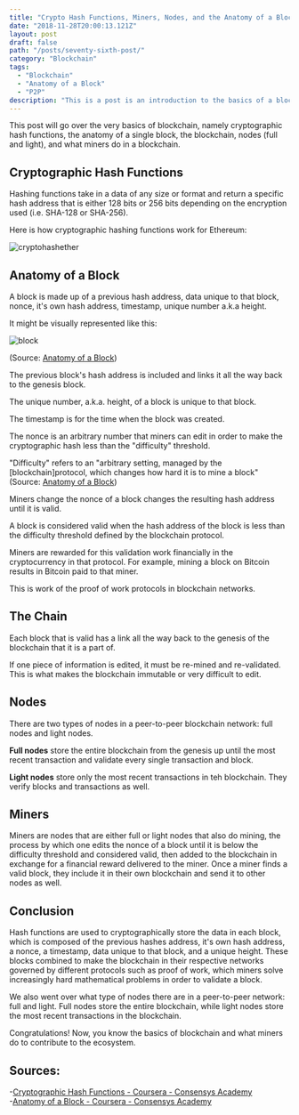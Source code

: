 ```yaml
---
title: "Crypto Hash Functions, Miners, Nodes, and the Anatomy of a Block"
date: "2018-11-28T20:00:13.121Z"
layout: post
draft: false
path: "/posts/seventy-sixth-post/"
category: "Blockchain"
tags:
  - "Blockchain"
  - "Anatomy of a Block"
  - "P2P"
description: "This is a post is an introduction to the basics of a block, cryptographic hashing, nodes, and mining."
---
```


This post will go over the very basics of blockchain, namely cryptographic hash functions, the anatomy of a single block, the blockchain, nodes (full and light), and what miners do in a blockchain. 

## Cryptographic Hash Functions

Hashing functions take in a data of any size or format and return a specific hash address that is either 128 bits or 256 bits depending on the encryption used (i.e. SHA-128 or SHA-256). 

Here is how cryptographic hashing functions work for Ethereum: 

![cryptohashether]('./hashing.jpg')


## Anatomy of a Block

A block is made up of a previous hash address, data unique to that block, nonce, it's own hash address, timestamp, unique number a.k.a height. 

It might be visually represented like this: 

![block]('./block.png') 

(Source: <a href="https://www.coursera.org/learn/blockchain-foundations-and-use-cases/lecture/MEq7s/lesson-4-anatomy-of-a-block">Anatomy of a Block</a>)

The previous block's hash address is included and links it all the way back to the genesis block. 

The unique number, a.k.a. height, of a block is unique to that block. 

The timestamp is for the time when the block was created. 

The nonce is an arbitrary number that miners can edit in order to make the cryptographic hash less than the "difficulty" threshold. 

"Difficulty" refers to an "arbitrary setting, managed by the [blockchain]protocol, which changes how hard it is to mine a block" (Source: <a href="https://www.coursera.org/learn/blockchain-foundations-and-use-cases/lecture/MEq7s/lesson-4-anatomy-of-a-block">Anatomy of a Block</a>)

Miners change the nonce of a block changes the resulting hash address until it is valid. 

A block is considered valid when the hash address of the block is less than the difficulty threshold defined by the blockchain protocol. 

Miners are rewarded for this validation work financially in the cryptocurrency in that protocol. For example, mining a block on Bitcoin results in Bitcoin paid to that miner. 

This is work of the proof of work protocols in blockchain networks. 

## The Chain

Each block that is valid has a link all the way back to the genesis of the blockchain that it is a part of. 

If one piece of information is edited, it must be re-mined and re-validated. This is what makes the blockchain immutable or very difficult to edit. 

## Nodes

There are two types of nodes in a peer-to-peer blockchain network: full nodes and light nodes. 

<strong> Full nodes</strong> store the entire blockchain from the genesis up until the most recent transaction and validate every single transaction and block. 

<strong>Light nodes</strong> store only the most recent transactions in teh blockchain. They verify blocks and transactions as well. 

## Miners

Miners are nodes that are either full or light nodes that also do mining, the process by which one edits the nonce of a block until it is below the difficulty threshold and considered valid, then added to the blockchain in exchange for a financial reward delivered to the miner. Once a miner finds a valid block, they include it in their own blockchain and send it to other nodes as well. 

## Conclusion

Hash functions are used to cryptographically store the data in each block, which is composed of the previous hashes address, it's own hash address, a nonce, a timestamp, data unique to that block, and a unique height. These blocks combined to make the blockchain in their respective networks governed by different protocols such as proof of work, which miners solve increasingly hard mathematical problems in order to validate a block. 

We also went over what type of nodes there are in a peer-to-peer network: full and light. Full nodes store the entire blockchain, while light nodes store the most recent transactions in the blockchain. 

Congratulations! Now, you know the basics of blockchain and what miners do to contribute to the ecosystem. 

## Sources:
-<a href="https://www.coursera.org/learn/blockchain-foundations-and-use-cases/lecture/BUttm/lesson-2-cryptographic-hash-functions">Cryptographic Hash Functions - Coursera - Consensys Academy</a><br>
-<a href="https://www.coursera.org/learn/blockchain-foundations-and-use-cases/lecture/MEq7s/lesson-4-anatomy-of-a-block">Anatomy of a Block - Coursera - Consensys Academy</a><br>

